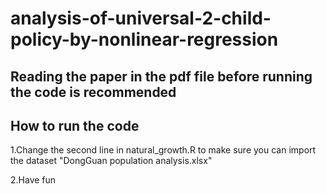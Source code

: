 # analysis-of-universal-2-child-policy-by-nonlinear-regression

## Reading the paper in the pdf file before running the code is recommended

## How to run the code

1.Change the second line in natural_growth.R to make sure you can import the dataset "DongGuan population analysis.xlsx"

2.Have fun
